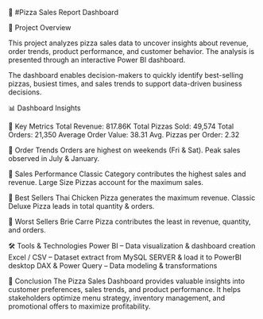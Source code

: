 🍕 #Pizza Sales Report Dashboard

📌 Project Overview

This project analyzes pizza sales data to uncover insights about revenue, order trends, product performance, and customer behavior. The analysis is presented through an interactive Power BI dashboard.

The dashboard enables decision-makers to quickly identify best-selling pizzas, busiest times, and sales trends to support data-driven business decisions.

📊 Dashboard Insights

🔹 Key Metrics
Total Revenue: 817.86K
Total Pizzas Sold: 49,574
Total Orders: 21,350
Average Order Value: 38.31
Avg. Pizzas per Order: 2.32

🔹 Order Trends
Orders are highest on weekends (Fri & Sat).
Peak sales observed in July & January.

🔹 Sales Performance
Classic Category contributes the highest sales and revenue.
Large Size Pizzas account for the maximum sales.

🔹 Best Sellers
Thai Chicken Pizza generates the maximum revenue.
Classic Deluxe Pizza leads in total quantity & orders.

🔹 Worst Sellers
Brie Carre Pizza contributes the least in revenue, quantity, and orders.

🛠️ Tools & Technologies
Power BI – Data visualization & dashboard creation
Excel / CSV – Dataset extract from MySQL SERVER & load it to PowerBI desktop
DAX & Power Query – Data modeling & transformations


📌 Conclusion
The Pizza Sales Dashboard provides valuable insights into customer preferences, sales trends, and product performance.
It helps stakeholders optimize menu strategy, inventory management, and promotional offers to maximize profitability.
